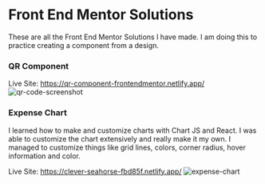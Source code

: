 # Front End Mentor Solutions

These are all the Front End Mentor Solutions I have made. I am doing this to practice creating a component from a design.

### QR Component
Live Site: https://qr-component-frontendmentor.netlify.app/
![qr-code-screenshot](https://user-images.githubusercontent.com/54912970/168420286-f84eec7e-2d0e-466f-badb-eff07205102b.PNG)

### Expense Chart
I learned how to make and customize charts with Chart JS and React. I was able to customize the chart extensively and really make it my own. I managed to customize things like grid lines, colors, corner radius, hover information and color.

Live Site: https://clever-seahorse-fbd85f.netlify.app/
![expense-chart](https://user-images.githubusercontent.com/54912970/171577263-f4561893-0ea9-4ba8-90ac-6beb8b0ed483.PNG)

